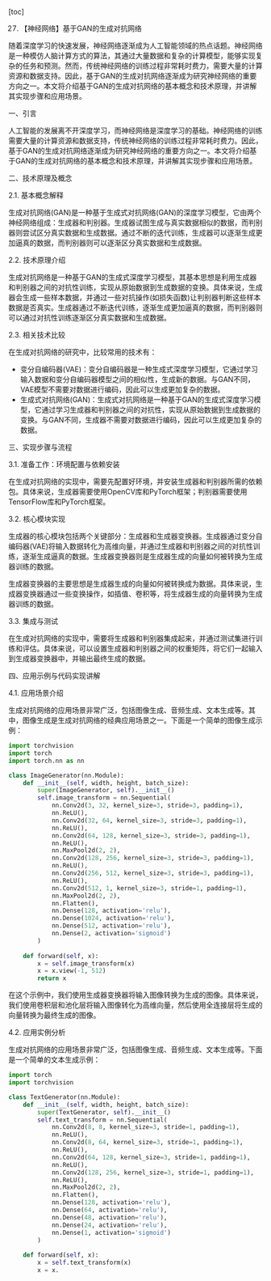
[toc]                    
                
                
27. 【神经网络】基于GAN的生成对抗网络

随着深度学习的快速发展，神经网络逐渐成为人工智能领域的热点话题。神经网络是一种模仿人脑计算方式的算法，其通过大量数据和复杂的计算模型，能够实现复杂的任务和预测。然而，传统神经网络的训练过程非常耗时费力，需要大量的计算资源和数据支持。因此，基于GAN的生成对抗网络逐渐成为研究神经网络的重要方向之一。本文将介绍基于GAN的生成对抗网络的基本概念和技术原理，并讲解其实现步骤和应用场景。

一、引言

人工智能的发展离不开深度学习，而神经网络是深度学习的基础。神经网络的训练需要大量的计算资源和数据支持，传统神经网络的训练过程非常耗时费力。因此，基于GAN的生成对抗网络逐渐成为研究神经网络的重要方向之一。本文将介绍基于GAN的生成对抗网络的基本概念和技术原理，并讲解其实现步骤和应用场景。

二、技术原理及概念

2.1. 基本概念解释

生成对抗网络(GAN)是一种基于生成式对抗网络(GAN)的深度学习模型，它由两个神经网络组成：生成器和判别器。生成器试图生成与真实数据相似的数据，而判别器则尝试区分真实数据和生成数据。通过不断的迭代训练，生成器可以逐渐生成更加逼真的数据，而判别器则可以逐渐区分真实数据和生成数据。

2.2. 技术原理介绍

生成对抗网络是一种基于GAN的生成式深度学习模型，其基本思想是利用生成器和判别器之间的对抗性训练，实现从原始数据到生成数据的变换。具体来说，生成器会生成一些样本数据，并通过一些对抗操作(如损失函数)让判别器判断这些样本数据是否真实。生成器通过不断迭代训练，逐渐生成更加逼真的数据，而判别器则可以通过对抗性训练逐渐区分真实数据和生成数据。

2.3. 相关技术比较

在生成对抗网络的研究中，比较常用的技术有：

* 变分自编码器(VAE)：变分自编码器是一种生成式深度学习模型，它通过学习输入数据和变分自编码器模型之间的相似性，生成新的数据。与GAN不同，VAE模型不需要对数据进行编码，因此可以生成更加复杂的数据。
* 生成式对抗网络(GAN)：生成式对抗网络是一种基于GAN的生成式深度学习模型，它通过学习生成器和判别器之间的对抗性，实现从原始数据到生成数据的变换。与GAN不同，生成器不需要对数据进行编码，因此可以生成更加复杂的数据。

三、实现步骤与流程

3.1. 准备工作：环境配置与依赖安装

在生成对抗网络的实现中，需要先配置好环境，并安装生成器和判别器所需的依赖包。具体来说，生成器需要使用OpenCV库和PyTorch框架；判别器需要使用TensorFlow库和PyTorch框架。

3.2. 核心模块实现

生成器的核心模块包括两个关键部分：生成器和生成器变换器。生成器通过变分自编码器(VAE)将输入数据转化为高维向量，并通过生成器和判别器之间的对抗性训练，逐渐生成逼真的数据。生成器变换器则是生成器生成的向量如何被转换为生成器训练的数据。

生成器变换器的主要思想是生成器生成的向量如何被转换成为数据。具体来说，生成器变换器通过一些变换操作，如插值、卷积等，将生成器生成的向量转换为生成器训练的数据。

3.3. 集成与测试

在生成对抗网络的实现中，需要将生成器和判别器集成起来，并通过测试集进行训练和评估。具体来说，可以设置生成器和判别器之间的权重矩阵，将它们一起输入到生成器变换器中，并输出最终生成的数据。

四、应用示例与代码实现讲解

4.1. 应用场景介绍

生成对抗网络的应用场景非常广泛，包括图像生成、音频生成、文本生成等。其中，图像生成是生成对抗网络的经典应用场景之一。下面是一个简单的图像生成示例：

```python
import torchvision
import torch
import torch.nn as nn

class ImageGenerator(nn.Module):
    def __init__(self, width, height, batch_size):
        super(ImageGenerator, self).__init__()
        self.image_transform = nn.Sequential(
            nn.Conv2d(3, 32, kernel_size=3, stride=3, padding=1),
            nn.ReLU(),
            nn.Conv2d(32, 64, kernel_size=3, stride=3, padding=1),
            nn.ReLU(),
            nn.Conv2d(64, 128, kernel_size=3, stride=3, padding=1),
            nn.ReLU(),
            nn.MaxPool2d(2, 2),
            nn.Conv2d(128, 256, kernel_size=3, stride=3, padding=1),
            nn.ReLU(),
            nn.Conv2d(256, 512, kernel_size=3, stride=3, padding=1),
            nn.ReLU(),
            nn.Conv2d(512, 1, kernel_size=3, stride=1, padding=1),
            nn.MaxPool2d(2, 2),
            nn.Flatten(),
            nn.Dense(128, activation='relu'),
            nn.Dense(1024, activation='relu'),
            nn.Dense(512, activation='relu'),
            nn.Dense(2, activation='sigmoid')
        )
    
    def forward(self, x):
        x = self.image_transform(x)
        x = x.view(-1, 512)
        return x
```

在这个示例中，我们使用生成器变换器将输入图像转换为生成的图像。具体来说，我们使用卷积层和池化层将输入图像转化为高维向量，然后使用全连接层将生成的向量转换为最终生成的图像。

4.2. 应用实例分析

生成对抗网络的应用场景非常广泛，包括图像生成、音频生成、文本生成等。下面是一个简单的文本生成示例：

```python
import torch
import torchvision

class TextGenerator(nn.Module):
    def __init__(self, width, height, batch_size):
        super(TextGenerator, self).__init__()
        self.text_transform = nn.Sequential(
            nn.Conv2d(8, 8, kernel_size=3, stride=1, padding=1),
            nn.ReLU(),
            nn.Conv2d(8, 64, kernel_size=3, stride=1, padding=1),
            nn.ReLU(),
            nn.Conv2d(64, 128, kernel_size=3, stride=1, padding=1),
            nn.ReLU(),
            nn.Conv2d(128, 256, kernel_size=3, stride=1, padding=1),
            nn.ReLU(),
            nn.MaxPool2d(2, 2),
            nn.Flatten(),
            nn.Dense(128, activation='relu'),
            nn.Dense(64, activation='relu'),
            nn.Dense(48, activation='relu'),
            nn.Dense(24, activation='relu'),
            nn.Dense(1, activation='sigmoid')
        )
    
    def forward(self, x):
        x = self.text_transform(x)
        x = x.

